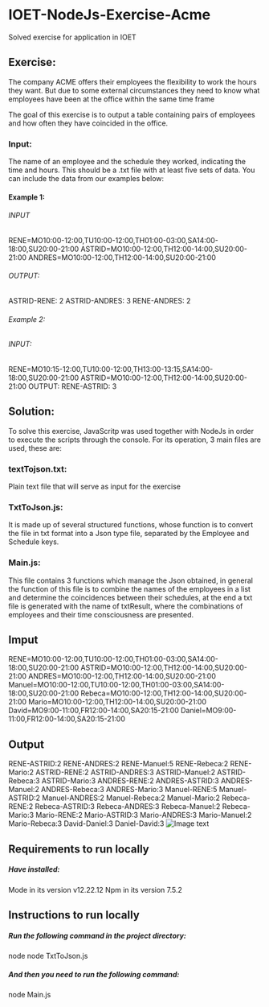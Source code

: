 # IOET-NodeJs-Exercise-Acme

Solved exercise for application in IOET

## Exercise:
The company ACME offers their employees the flexibility to work the hours they want. But due to some external circumstances they need to know what employees have been at the office within the same time frame

The goal of this exercise is to output a table containing pairs of employees and how often they have coincided in the office.

### Input:
The name of an employee and the schedule they worked, indicating the time and hours. This should be a .txt file with at least five sets of data. You can include the data from our examples below:

#### Example 1:
###### INPUT
RENE=MO10:00-12:00,TU10:00-12:00,TH01:00-03:00,SA14:00-18:00,SU20:00-21:00
ASTRID=MO10:00-12:00,TH12:00-14:00,SU20:00-21:00
ANDRES=MO10:00-12:00,TH12:00-14:00,SU20:00-21:00
###### OUTPUT:
ASTRID-RENE: 2
ASTRID-ANDRES: 3
RENE-ANDRES: 2
###### Example 2:
###### INPUT:
RENE=MO10:15-12:00,TU10:00-12:00,TH13:00-13:15,SA14:00-18:00,SU20:00-21:00
ASTRID=MO10:00-12:00,TH12:00-14:00,SU20:00-21:00
OUTPUT:
RENE-ASTRID: 3 

## Solution:
To solve this exercise, JavaScritp was used together with NodeJs in order to execute the scripts through the console. For its operation, 3 main files are used, these are:
### textTojson.txt:
Plain text file that will serve as input for the exercise
### TxtToJson.js:
It is made up of several structured functions, whose function is to convert the file in txt format into a Json type file, separated by the Employee and Schedule keys.
### Main.js:
This file contains 3 functions which manage the Json obtained, in general the function of this file is to combine the names of the employees in a list and determine the coincidences between their schedules, at the end a txt file is generated with the name of txtResult, where the combinations of employees and their time consciousness are presented.
## Imput
RENE=MO10:00-12:00,TU10:00-12:00,TH01:00-03:00,SA14:00-18:00,SU20:00-21:00
ASTRID=MO10:00-12:00,TH12:00-14:00,SU20:00-21:00
ANDRES=MO10:00-12:00,TH12:00-14:00,SU20:00-21:00
Manuel=MO10:00-12:00,TU10:00-12:00,TH01:00-03:00,SA14:00-18:00,SU20:00-21:00
Rebeca=MO10:00-12:00,TH12:00-14:00,SU20:00-21:00
Mario=MO10:00-12:00,TH12:00-14:00,SU20:00-21:00
David=MO9:00-11:00,FR12:00-14:00,SA20:15-21:00
Daniel=MO9:00-11:00,FR12:00-14:00,SA20:15-21:00
## Output
RENE-ASTRID:2
RENE-ANDRES:2
RENE-Manuel:5
RENE-Rebeca:2
RENE-Mario:2
ASTRID-RENE:2
ASTRID-ANDRES:3
ASTRID-Manuel:2
ASTRID-Rebeca:3
ASTRID-Mario:3
ANDRES-RENE:2
ANDRES-ASTRID:3
ANDRES-Manuel:2
ANDRES-Rebeca:3
ANDRES-Mario:3
Manuel-RENE:5
Manuel-ASTRID:2
Manuel-ANDRES:2
Manuel-Rebeca:2
Manuel-Mario:2
Rebeca-RENE:2
Rebeca-ASTRID:3
Rebeca-ANDRES:3
Rebeca-Manuel:2
Rebeca-Mario:3
Mario-RENE:2
Mario-ASTRID:3
Mario-ANDRES:3
Mario-Manuel:2
Mario-Rebeca:3
David-Daniel:3
Daniel-David:3
![Image text]([https://github.com/zzuljs/CppLearning/blob/master/CppLearning/raw/master/Itachi.jpg](https://github.com/magnuel14/IOET-NodeJs-Exercise-Acme/blob/main/Result.png))
## Requirements to run locally

##### Have installed:
Mode in its version v12.22.12
Npm in its version 7.5.2
## Instructions to run locally
##### Run the following command in the project directory:
node node TxtToJson.js
##### And then you need to run the following command:
node Main.js

